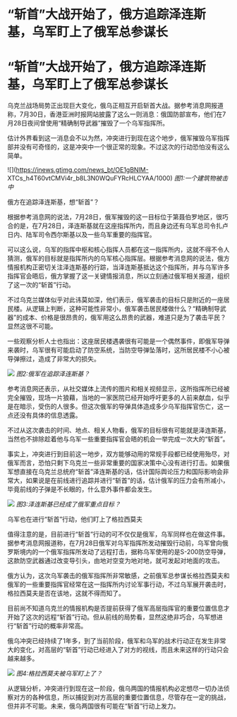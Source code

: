 # “斩首”大战开始了，俄方追踪泽连斯基，乌军盯上了俄军总参谋长

# “斩首”大战开始了，俄方追踪泽连斯基，乌军盯上了俄军总参谋长

乌克兰战场局势正出现巨大变化，俄乌正相互开启斩首大战。据参考消息网报道称，7月30日，香港亚洲时报网站披露了这么一则消息：俄国防部宣布，他们在7月28日夜间曾使用“精确制导武器”摧毁了一个乌军指挥所。

估计外界看到这一消息会不以为然，冲突进行到现在这个地步，俄军摧毁乌军指挥部并没有可奇怪的，这是冲突中一个很正常的现象。不过这次的行动恐怕没有这么简单。

![](https://inews.gtimg.com/news_bt/OE1gBNlM-
XTCs_h4T60vtCMVi4r_b8L3N0WQuFYRcHLCYAA/1000) _图1:一个建筑物被击中_

俄方在追踪泽连斯基，想“斩首”？

根据参考消息网的说法，7月28日，俄军摧毁的这一目标位于第聂伯罗地区，很巧合的是，在7月28日，泽连斯基就在这座指挥所内，而且身边还有乌军总司令扎卢日内、陆军司令西尔斯基以及一些乌军重要的指挥官。

可以这么说，乌军的指挥中枢和核心指挥人员都在这一指挥所内，这就不得不令人猜测，俄军的目标就是指挥所内的乌军核心指挥层。根据参考消息网的说法，俄方情报机构正密切关注泽连斯基的行踪，当泽连斯基抵达这个指挥所，并与乌军许多指挥官会晤后，俄方掌握了这一关键情报消息，所以立刻通过俄军相关报道，组织了这一次的“斩首”行动。

不过乌克兰媒体似乎对此讳莫如深，他们表示，俄军袭击的目标只是附近的一座居民楼。从逻辑上判断，这种可能性非常小，俄军袭击居民楼做什么？“精确制导武器”的成本、价格是很昂贵的，俄军用这么昂贵的武器，难道只是为了袭击平民？显然这很不可能。

一些观察分析人士也指出：这座居民楼遇袭很有可能是一个偶然事件，即俄军导弹来袭时，乌军很有可能启动了防空系统，当防空导弹坠落时，这所居民楼不小心被导弹擦过，造成了非常大的损失。

![](https://inews.gtimg.com/news_bt/ORB4XNaKySByCbqPyoGwNmbZPCFER_5g6sxSjwI1Cw_ccAA/1000)
_图2:俄军在追踪泽连斯基？_

参考消息网还表示，从社交媒体上流传的图片和相关视频显示，这所指挥所已经被完全摧毁，现场一片狼藉，当地的一家医院已经开始呼吁更多的人前来献血，似乎是在暗示，受伤的人很多。但这次俄军的导弹具体造成多少乌军指挥官伤亡，这一点还没有具体的信息透露。

不过从这次袭击的时间、地点、相关人物看，俄军的目标很有可能就是泽连斯基，当然也不排除趁着他与乌军一些重要指挥官会晤的机会一举完成一次大的“斩首”。

事实上，冲突进行到目前这一地步，双方能够动用的常规手段都已经使用殆尽，对俄军而言，恐怕只剩下乌克兰一些非常重要的国家决策中心没有进行打击。如果俄军想直接在乌克兰总统府“斩首”泽连斯基的话，估计国际舆论压力和国际影响会非常大，如果说是在前线进行追踪并进行“斩首”的话，估计俄军的压力会有所减小，毕竟前线的子弹是不长眼的，什么意外事件都会发生。

![](https://inews.gtimg.com/news_bt/OqCYeBCci6kBB8C1HtwvCajieEzhvGJsz5Pxo24ZU-R2YAA/1000)
_图3:泽连斯基已经成了俄军重点目标？_

乌军也在进行“斩首”行动，他们盯上了格拉西莫夫

值得注意的是，目前进行“斩首”行动的可不仅仅是俄军，乌军同样也在做这件事。据参考消息网报道称，在7月28日俄军对乌军指挥所发动摧毁行动前，乌军曾向俄罗斯境内的一个俄军指挥所发动了远程打击，据称乌军使用的是S-200防空导弹，这款防空武器通过改变导引头，由地对空变为地对地，就可发起对地面的攻击。

俄方认为，这次乌军袭击的俄军指挥所非常敏感，之前俄军总参谋长格拉西莫夫和俄军的一些重要指挥官经常在这一指挥所内讨论军事行动，不过乌军展开袭击时，格拉西莫夫是否在该地，这就不得而知了。

目前尚不知道乌克兰的情报机构是否提前获得了俄军高层指挥官的重要位置信息才开始了这次的远程“斩首”行动。但从前线的局势看，显然这绝非巧合，乌军想进行“斩首”行动的概率非常高。

俄乌冲突已经持续了1年多，到了当前阶段，俄军和乌军的战术行动正在发生非常大的变化，对高层的“斩首”行动已经进入了对方的视线，而且未来这样的行动只会越来越多。

![](https://inews.gtimg.com/news_bt/OvX1zox_8KLYHiQZteOo544Ss83SgIgMItsbmXVfk8b_UAA/1000)
_图4:格拉西莫夫被乌军盯上了？_

从逻辑分析，冲突进行到现在这一阶段，俄乌两国的情报机构必定想尽一切办法侦察对方的各种信息，所以捕捉到对方高层的重要位置信息，尽管存在一定的挑战，但并非不可能。未来，俄乌两国很有可能在“斩首”行动上发力。

